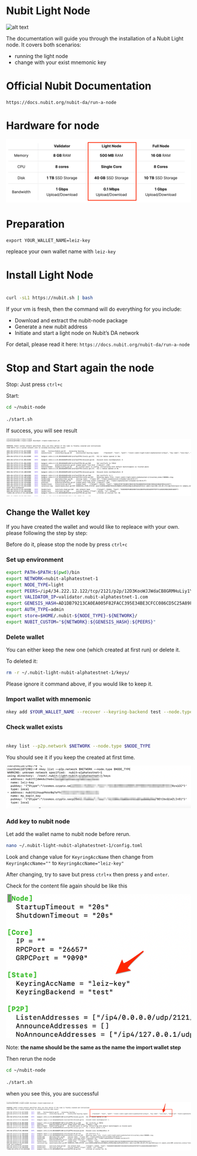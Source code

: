 # Nubit Light Node

![alt text](https://alpha.nubit.org/static/media/logo.1ddf03d93669039bc623.png)

The documentation will guide you through the installation of a Nubit Light node. It covers both scenarios:
 - running the light node
 - change with your exist mnemonic key

# Official Nubit Documentation

```
https://docs.nubit.org/nubit-da/run-a-node

```

# Hardware for node

![alt text](./images/hard.png)

# Preparation

```
export YOUR_WALLET_NAME=leiz-key
```

repleace your own wallet name with `leiz-key`

# Install Light Node 

```bash

curl -sL1 https://nubit.sh | bash

```

If your vm is fresh, then the command will do everything for you include:
- Download and extract the nubit-node package
- Generate a new nubit address
- Initiate and start a light node on Nubit’s DA network

For detail, please read it here: `https://docs.nubit.org/nubit-da/run-a-node`

# Stop and Start again the node

Stop: Just press `ctrl+c`

Start: 

```bash
cd ~/nubit-node

./start.sh

```

If success, you will see result

![alt text](./images/re1.png)


## Change the Wallet key

If you have created the wallet and would like to repleace with your own. please following the step by step: 

Before do it, please stop the node by press `ctrl+c`

### Set up environment

```bash
export PATH=$PATH:$(pwd)/bin
export NETWORK=nubit-alphatestnet-1
export NODE_TYPE=light
export PEERS=/ip4/34.222.12.122/tcp/2121/p2p/12D3KooWJJWdaCB8GRMHuLiy1Y8FWTRCxDd5GVt6A2mFn8pryuf3
export VALIDATOR_IP=validator.nubit-alphatestnet-1.com
export GENESIS_HASH=AD1DB79213CA0EA005F82FACC395E34BE3CFCC086CD5C25A89FC64F871B3ABAE
export AUTH_TYPE=admin
export store=$HOME/.nubit-${NODE_TYPE}-${NETWORK}/
export NUBIT_CUSTOM="${NETWORK}:${GENESIS_HASH}:${PEERS}"
```

### Delete wallet
You can either keep the new one (which created at first run) or delete it. 

To deleted it: 

```bash
rm -r ~/.nubit-light-nubit-alphatestnet-1/keys/
```

Please ignore it command above, if you would like to keep it. 

### Import wallet with mnemonic

```bash
nkey add $YOUR_WALLET_NAME --recover --keyring-backend test --node.type $NODE_TYPE --p2p.network $NETWORK
```

### Check wallet exists

```bash

nkey list --p2p.network $NETWORK --node.type $NODE_TYPE

```

You should see it if you keep the created at first time.

![alt text](./images/list.png)

### Add key to nubit node

Let add the wallet name to nubit node before rerun.

```bash
nano ~/.nubit-light-nubit-alphatestnet-1/config.toml
```

Look and change value for `KeyringAccName` then change from `KeyringAccName=""` to `KeyringAccName="leiz-key"`

After changing, try to save but press `ctrl+x` then press `y` and `enter`.

Check for the content file again should be like this

![alt text](./images/key.png)

Note: **the name should be the same as the name the import wallet step**

Then rerun the node

```bash
cd ~/nubit-node

./start.sh
```

when you see this, you are successful

![alt text](./images/res.png)
